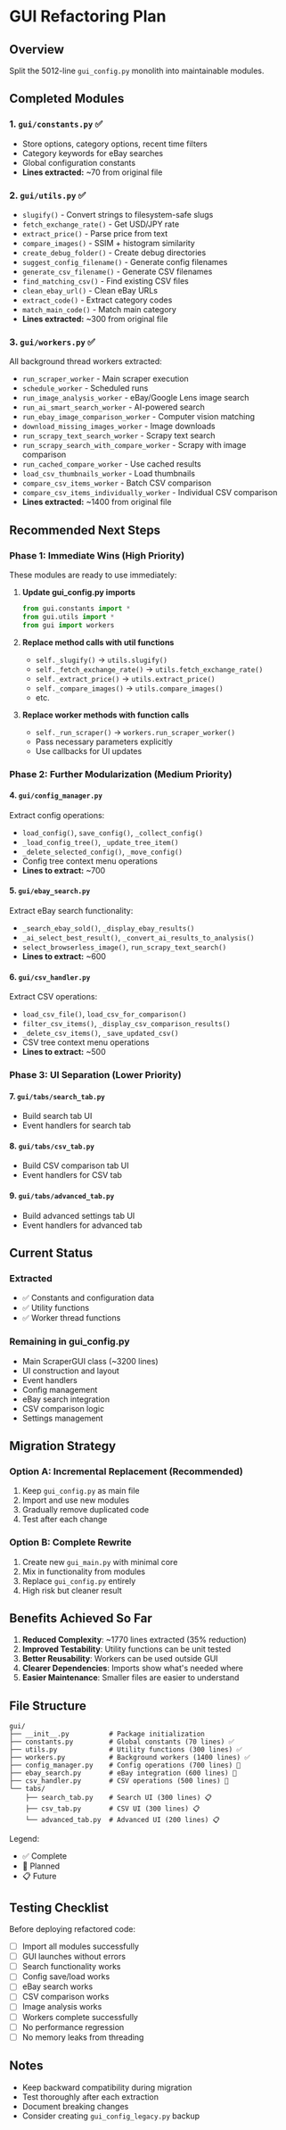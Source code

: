 # GUI Refactoring Plan

## Overview
Split the 5012-line `gui_config.py` monolith into maintainable modules.

## Completed Modules

### 1. `gui/constants.py` ✅
- Store options, category options, recent time filters
- Category keywords for eBay searches
- Global configuration constants
- **Lines extracted:** ~70 from original file

### 2. `gui/utils.py` ✅
- `slugify()` - Convert strings to filesystem-safe slugs
- `fetch_exchange_rate()` - Get USD/JPY rate
- `extract_price()` - Parse price from text
- `compare_images()` - SSIM + histogram similarity
- `create_debug_folder()` - Create debug directories
- `suggest_config_filename()` - Generate config filenames
- `generate_csv_filename()` - Generate CSV filenames
- `find_matching_csv()` - Find existing CSV files
- `clean_ebay_url()` - Clean eBay URLs
- `extract_code()` - Extract category codes
- `match_main_code()` - Match main category
- **Lines extracted:** ~300 from original file

### 3. `gui/workers.py` ✅
All background thread workers extracted:
- `run_scraper_worker` - Main scraper execution
- `schedule_worker` - Scheduled runs
- `run_image_analysis_worker` - eBay/Google Lens image search
- `run_ai_smart_search_worker` - AI-powered search
- `run_ebay_image_comparison_worker` - Computer vision matching
- `download_missing_images_worker` - Image downloads
- `run_scrapy_text_search_worker` - Scrapy text search
- `run_scrapy_search_with_compare_worker` - Scrapy with image comparison
- `run_cached_compare_worker` - Use cached results
- `load_csv_thumbnails_worker` - Load thumbnails
- `compare_csv_items_worker` - Batch CSV comparison
- `compare_csv_items_individually_worker` - Individual CSV comparison
- **Lines extracted:** ~1400 from original file

## Recommended Next Steps

### Phase 1: Immediate Wins (High Priority)
These modules are ready to use immediately:

1. **Update gui_config.py imports**
   ```python
   from gui.constants import *
   from gui.utils import *
   from gui import workers
   ```

2. **Replace method calls with util functions**
   - `self._slugify()` → `utils.slugify()`
   - `self._fetch_exchange_rate()` → `utils.fetch_exchange_rate()`
   - `self._extract_price()` → `utils.extract_price()`
   - `self._compare_images()` → `utils.compare_images()`
   - etc.

3. **Replace worker methods with function calls**
   - `self._run_scraper()` → `workers.run_scraper_worker()`
   - Pass necessary parameters explicitly
   - Use callbacks for UI updates

### Phase 2: Further Modularization (Medium Priority)

#### 4. `gui/config_manager.py`
Extract config operations:
- `load_config()`, `save_config()`, `_collect_config()`
- `_load_config_tree()`, `_update_tree_item()`
- `_delete_selected_config()`, `_move_config()`
- Config tree context menu operations
- **Lines to extract:** ~700

#### 5. `gui/ebay_search.py`
Extract eBay search functionality:
- `_search_ebay_sold()`, `_display_ebay_results()`
- `_ai_select_best_result()`, `_convert_ai_results_to_analysis()`
- `select_browserless_image()`, `run_scrapy_text_search()`
- **Lines to extract:** ~600

#### 6. `gui/csv_handler.py`
Extract CSV operations:
- `load_csv_file()`, `load_csv_for_comparison()`
- `filter_csv_items()`, `_display_csv_comparison_results()`
- `_delete_csv_items()`, `_save_updated_csv()`
- CSV tree context menu operations
- **Lines to extract:** ~500

### Phase 3: UI Separation (Lower Priority)

#### 7. `gui/tabs/search_tab.py`
- Build search tab UI
- Event handlers for search tab

#### 8. `gui/tabs/csv_tab.py`
- Build CSV comparison tab UI
- Event handlers for CSV tab

#### 9. `gui/tabs/advanced_tab.py`
- Build advanced settings tab UI
- Event handlers for advanced tab

## Current Status

### Extracted
- ✅ Constants and configuration data
- ✅ Utility functions
- ✅ Worker thread functions

### Remaining in gui_config.py
- Main ScraperGUI class (~3200 lines)
- UI construction and layout
- Event handlers
- Config management
- eBay search integration
- CSV comparison logic
- Settings management

## Migration Strategy

### Option A: Incremental Replacement (Recommended)
1. Keep `gui_config.py` as main file
2. Import and use new modules
3. Gradually remove duplicated code
4. Test after each change

### Option B: Complete Rewrite
1. Create new `gui_main.py` with minimal core
2. Mix in functionality from modules
3. Replace `gui_config.py` entirely
4. High risk but cleaner result

## Benefits Achieved So Far

1. **Reduced Complexity**: ~1770 lines extracted (35% reduction)
2. **Improved Testability**: Utility functions can be unit tested
3. **Better Reusability**: Workers can be used outside GUI
4. **Clearer Dependencies**: Imports show what's needed where
5. **Easier Maintenance**: Smaller files are easier to understand

## File Structure

```
gui/
├── __init__.py          # Package initialization
├── constants.py         # Global constants (70 lines) ✅
├── utils.py             # Utility functions (300 lines) ✅
├── workers.py           # Background workers (1400 lines) ✅
├── config_manager.py    # Config operations (700 lines) 🔄
├── ebay_search.py       # eBay integration (600 lines) 🔄
├── csv_handler.py       # CSV operations (500 lines) 🔄
└── tabs/
    ├── search_tab.py    # Search UI (300 lines) 📋
    ├── csv_tab.py       # CSV UI (300 lines) 📋
    └── advanced_tab.py  # Advanced UI (200 lines) 📋
```

Legend:
- ✅ Complete
- 🔄 Planned
- 📋 Future

## Testing Checklist

Before deploying refactored code:
- [ ] Import all modules successfully
- [ ] GUI launches without errors
- [ ] Search functionality works
- [ ] Config save/load works
- [ ] eBay search works
- [ ] CSV comparison works
- [ ] Image analysis works
- [ ] Workers complete successfully
- [ ] No performance regression
- [ ] No memory leaks from threading

## Notes

- Keep backward compatibility during migration
- Test thoroughly after each extraction
- Document breaking changes
- Consider creating `gui_config_legacy.py` backup
